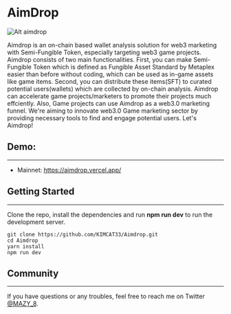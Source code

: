 # AimDrop

![Alt aimdrop](https://www.dropbox.com/s/4y1zjao9aqblnni/aimdrop_page.png?dl=0)
    
Aimdrop is an on-chain based wallet analysis solution for web3 marketing with Semi-Fungible Token, especially targeting web3 game projects. Aimdrop consists of two main functionalities. First, you can make Semi-Fungible Token which is defined as Fungible Asset Standard by Metaplex easier than before without coding, which can be used as in-game assets like game items. Second, you can distribute these items(SFT) to curated potential users(wallets) which are collected by on-chain analysis. Aimdrop can accelerate game projects/marketers to promote their projects much effciently. Also, Game projects can use Aimdrop as a web3.0 marketing funnel. We're aiming to innovate web3.0 Game marketing sector by providing necessary tools to find and engage potential users. Let's Aimdrop!

## Demo:
- - -
- Mainnet: https://aimdrop.vercel.app/

## Getting Started
- - -
Clone the repo, install the dependencies and run **npm run dev** to run the development server.
```
git clone https://github.com/KIMCAT33/Aimdrop.git
cd Aimdrop
yarn install
npm run dev
```

## Community
- - -
If you have questions or any troubles, feel free to reach me on Twitter [@MAZY_8](https://twitter.com/MAZY_8).

